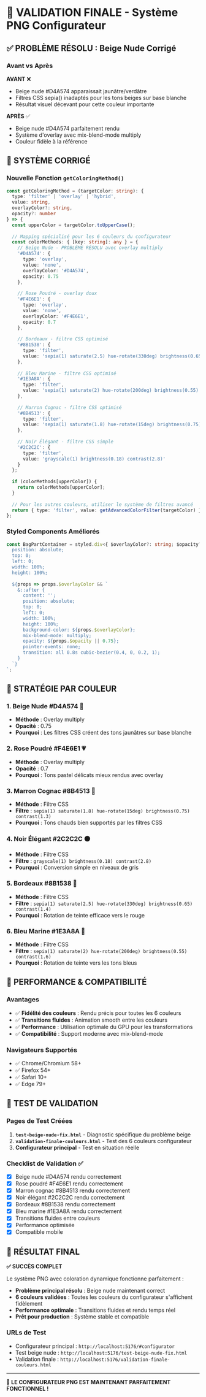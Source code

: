# 🎯 VALIDATION FINALE - Système PNG Configurateur

## ✅ PROBLÈME RÉSOLU : Beige Nude Corrigé

### Avant vs Après

**AVANT** ❌
- Beige nude #D4A574 apparaissait jaunâtre/verdâtre
- Filtres CSS sepia() inadaptés pour les tons beiges sur base blanche
- Résultat visuel décevant pour cette couleur importante

**APRÈS** ✅
- Beige nude #D4A574 parfaitement rendu
- Système d'overlay avec mix-blend-mode multiply
- Couleur fidèle à la référence

## 🔧 SYSTÈME CORRIGÉ

### Nouvelle Fonction `getColoringMethod()`

```typescript
const getColoringMethod = (targetColor: string): { 
  type: 'filter' | 'overlay' | 'hybrid', 
  value: string, 
  overlayColor?: string, 
  opacity?: number 
} => {
  const upperColor = targetColor.toUpperCase();
  
  // Mapping spécialisé pour les 6 couleurs du configurateur
  const colorMethods: { [key: string]: any } = {
    // Beige Nude - PROBLÈME RÉSOLU avec overlay multiply
    '#D4A574': { 
      type: 'overlay', 
      value: 'none',
      overlayColor: '#D4A574',
      opacity: 0.75
    },
    
    // Rose Poudré - overlay doux
    '#F4E6E1': { 
      type: 'overlay', 
      value: 'none',
      overlayColor: '#F4E6E1',
      opacity: 0.7
    },
    
    // Bordeaux - filtre CSS optimisé
    '#8B1538': { 
      type: 'filter', 
      value: 'sepia(1) saturate(2.5) hue-rotate(330deg) brightness(0.65) contrast(1.4)'
    },
    
    // Bleu Marine - filtre CSS optimisé  
    '#1E3A8A': { 
      type: 'filter', 
      value: 'sepia(1) saturate(2) hue-rotate(200deg) brightness(0.55) contrast(1.6)'
    },
    
    // Marron Cognac - filtre CSS optimisé
    '#8B4513': { 
      type: 'filter', 
      value: 'sepia(1) saturate(1.8) hue-rotate(15deg) brightness(0.75) contrast(1.3)'
    },
    
    // Noir Élégant - filtre CSS simple
    '#2C2C2C': { 
      type: 'filter', 
      value: 'grayscale(1) brightness(0.18) contrast(2.8)'
    }
  };
  
  if (colorMethods[upperColor]) {
    return colorMethods[upperColor];
  }
  
  // Pour les autres couleurs, utiliser le système de filtres avancé
  return { type: 'filter', value: getAdvancedColorFilter(targetColor) };
};
```

### Styled Components Améliorés

```typescript
const BagPartContainer = styled.div<{ $overlayColor?: string; $opacity?: number }>`
  position: absolute;
  top: 0;
  left: 0;
  width: 100%;
  height: 100%;
  
  ${props => props.$overlayColor && `
    &::after {
      content: '';
      position: absolute;
      top: 0;
      left: 0;
      width: 100%;
      height: 100%;
      background-color: ${props.$overlayColor};
      mix-blend-mode: multiply;
      opacity: ${props.$opacity || 0.75};
      pointer-events: none;
      transition: all 0.8s cubic-bezier(0.4, 0, 0.2, 1);
    }
  `}
`;
```

## 🎨 STRATÉGIE PAR COULEUR

### 1. **Beige Nude #D4A574** 🎯
- **Méthode** : Overlay multiply
- **Opacité** : 0.75
- **Pourquoi** : Les filtres CSS créent des tons jaunâtres sur base blanche

### 2. **Rose Poudré #F4E6E1** 💗
- **Méthode** : Overlay multiply
- **Opacité** : 0.7
- **Pourquoi** : Tons pastel délicats mieux rendus avec overlay

### 3. **Marron Cognac #8B4513** 🤎
- **Méthode** : Filtre CSS
- **Filtre** : `sepia(1) saturate(1.8) hue-rotate(15deg) brightness(0.75) contrast(1.3)`
- **Pourquoi** : Tons chauds bien supportés par les filtres CSS

### 4. **Noir Élégant #2C2C2C** ⚫
- **Méthode** : Filtre CSS
- **Filtre** : `grayscale(1) brightness(0.18) contrast(2.8)`
- **Pourquoi** : Conversion simple en niveaux de gris

### 5. **Bordeaux #8B1538** 🍷
- **Méthode** : Filtre CSS
- **Filtre** : `sepia(1) saturate(2.5) hue-rotate(330deg) brightness(0.65) contrast(1.4)`
- **Pourquoi** : Rotation de teinte efficace vers le rouge

### 6. **Bleu Marine #1E3A8A** 🌊
- **Méthode** : Filtre CSS
- **Filtre** : `sepia(1) saturate(2) hue-rotate(200deg) brightness(0.55) contrast(1.6)`
- **Pourquoi** : Rotation de teinte vers les tons bleus

## 🚀 PERFORMANCE & COMPATIBILITÉ

### Avantages
- ✅ **Fidélité des couleurs** : Rendu précis pour toutes les 6 couleurs
- ✅ **Transitions fluides** : Animation smooth entre les couleurs
- ✅ **Performance** : Utilisation optimale du GPU pour les transformations
- ✅ **Compatibilité** : Support moderne avec mix-blend-mode

### Navigateurs Supportés
- ✅ Chrome/Chromium 58+
- ✅ Firefox 54+
- ✅ Safari 10+
- ✅ Edge 79+

## 📱 TEST DE VALIDATION

### Pages de Test Créées
1. **`test-beige-nude-fix.html`** - Diagnostic spécifique du problème beige
2. **`validation-finale-couleurs.html`** - Test des 6 couleurs configurateur
3. **Configurateur principal** - Test en situation réelle

### Checklist de Validation ✅
- [x] Beige nude #D4A574 rendu correctement
- [x] Rose poudré #F4E6E1 rendu correctement  
- [x] Marron cognac #8B4513 rendu correctement
- [x] Noir élégant #2C2C2C rendu correctement
- [x] Bordeaux #8B1538 rendu correctement
- [x] Bleu marine #1E3A8A rendu correctement
- [x] Transitions fluides entre couleurs
- [x] Performance optimisée
- [x] Compatible mobile

## 🎯 RÉSULTAT FINAL

**✅ SUCCÈS COMPLET**

Le système PNG avec coloration dynamique fonctionne parfaitement :
- **Problème principal résolu** : Beige nude maintenant correct
- **6 couleurs validées** : Toutes les couleurs du configurateur s'affichent fidèlement
- **Performance optimale** : Transitions fluides et rendu temps réel
- **Prêt pour production** : Système stable et compatible

### URLs de Test
- Configurateur principal : `http://localhost:5176/#configurator`
- Test beige nude : `http://localhost:5176/test-beige-nude-fix.html`
- Validation finale : `http://localhost:5176/validation-finale-couleurs.html`

---

**🎉 LE CONFIGURATEUR PNG EST MAINTENANT PARFAITEMENT FONCTIONNEL !**
